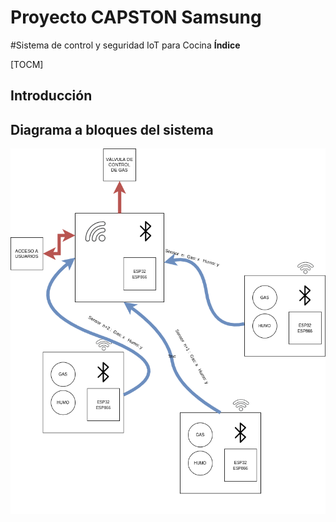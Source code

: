 # Proyecto CAPSTON Samsung
#Sistema de control y seguridad IoT para Cocina
**Índice**


[TOCM]
## Introducción
## Diagrama a bloques del sistema
![SIstema de seguridad IoT](https://github.com/arizaga1/IoT_proyecto/blob/main/Untitled%20Diagram.drawio.png "SIstema de seguridad IoT")
